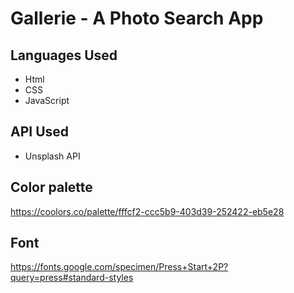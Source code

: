# Gallerie - A Photo Search App


## Languages Used

- Html
- CSS
- JavaScript

## API Used 

- Unsplash API 

## Color palette

https://coolors.co/palette/fffcf2-ccc5b9-403d39-252422-eb5e28

## Font

https://fonts.google.com/specimen/Press+Start+2P?query=press#standard-styles

 
 
